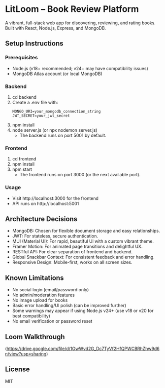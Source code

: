 # LitLoom – Book Review Platform

A vibrant, full-stack web app for discovering, reviewing, and rating books. Built with React, Node.js, Express, and MongoDB.

## Setup Instructions

### Prerequisites
- Node.js (v18+ recommended; v24+ may have compatibility issues)
- MongoDB Atlas account (or local MongoDB)

### Backend
1. cd backend
2. Create a .env file with:
   ```
   MONGO_URI=your_mongodb_connection_string
   JWT_SECRET=your_jwt_secret
   ```
3. npm install
4. node server.js (or npx nodemon server.js)
   - The backend runs on port 5001 by default.

### Frontend
1. cd frontend
2. npm install
3. npm start
   - The frontend runs on port 3000 (or the next available port).

### Usage
- Visit http://localhost:3000 for the frontend
- API runs on http://localhost:5001

## Architecture Decisions

- MongoDB: Chosen for flexible document storage and easy relationships.
- JWT: For stateless, secure authentication.
- MUI (Material UI): For rapid, beautiful UI with a custom vibrant theme.
- Framer Motion: For animated page transitions and delightful UX.
- RESTful API: For clear separation of frontend and backend.
- Global Snackbar Context: For consistent feedback and error handling.
- Responsive Design: Mobile-first, works on all screen sizes.

## Known Limitations

- No social login (email/password only)
- No admin/moderation features
- No image upload for books
- Basic error handling/UI polish (can be improved further)
- Some warnings may appear if using Node.js v24+ (use v18 or v20 for best compatibility)
- No email verification or password reset

## Loom Walkthrough

(https://drive.google.com/file/d/1OwWvd2G_Dc7TyVf2HfQPWCBRhZhw9d6n/view?usp=sharing)

## License

MIT 
